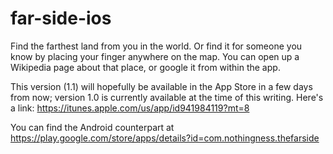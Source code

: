 # far-side-ios
  Find the farthest land from you in the world. Or find it for someone you know by placing your finger anywhere on the map. You can open up a Wikipedia page about that place, or google it from within the app.
  
  This version (1.1) will hopefully be available in the App Store in a few days from now; version 1.0 is currently available at the time of this writing. Here's a link: https://itunes.apple.com/us/app/id941984119?mt=8
  
  You can find the Android counterpart at https://play.google.com/store/apps/details?id=com.nothingness.thefarside
